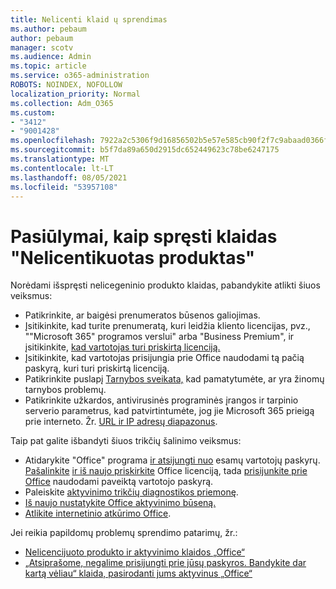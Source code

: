 ```yaml
---
title: Nelicenti klaid ų sprendimas
ms.author: pebaum
author: pebaum
manager: scotv
ms.audience: Admin
ms.topic: article
ms.service: o365-administration
ROBOTS: NOINDEX, NOFOLLOW
localization_priority: Normal
ms.collection: Adm_O365
ms.custom:
- "3412"
- "9001428"
ms.openlocfilehash: 7922a2c5306f9d16856502b5e57e585cb90f2f7c9abaad0366f72ed46de786d5
ms.sourcegitcommit: b5f7da89a650d2915dc652449623c78be6247175
ms.translationtype: MT
ms.contentlocale: lt-LT
ms.lasthandoff: 08/05/2021
ms.locfileid: "53957108"
---
```

# <a name="suggestions-for-solving-unlicensed-product-errors"></a>Pasiūlymai, kaip spręsti klaidas "Nelicentikuotas produktas"

Norėdami išspręsti nelicegeninio produkto klaidas, pabandykite atlikti šiuos veiksmus:

- Patikrinkite, ar baigėsi prenumeratos būsenos galiojimas.
- Įsitikinkite, kad turite prenumeratą, kuri leidžia kliento licencijas, pvz., ""Microsoft 365" programos verslui" arba "Business Premium", ir įsitikinkite, [kad vartotojas turi priskirtą licenciją.](https://docs.microsoft.com/microsoft-365/admin/add-users/add-users) 
- Įsitikinkite, kad vartotojas prisijungia prie Office naudodami tą pačią paskyrą, kuri turi priskirtą licenciją.
- Patikrinkite puslapį [Tarnybos sveikata,](https://docs.microsoft.com/office365/enterprise/view-service-health) kad pamatytumėte, ar yra žinomų tarnybos problemų.
- Patikrinkite užkardos, antivirusinės programinės įrangos ir tarpinio serverio parametrus, kad patvirtintumėte, jog jie Microsoft 365 prieigą prie interneto. Žr. [URL ir IP adresų diapazonus](https://docs.microsoft.com/office365/enterprise/urls-and-ip-address-ranges).

Taip pat galite išbandyti šiuos trikčių šalinimo veiksmus: 

- Atidarykite "Office" programa [ir atsijungti nuo](https://support.office.com/article/5a20dc11-47e9-4b6f-945d-478cb6d92071) esamų vartotojų paskyrų. [Pašalinkite](https://docs.microsoft.com/microsoft-365/admin/manage/remove-licenses-from-users) [ir iš naujo priskirkite](https://docs.microsoft.com/microsoft-365/admin/manage/assign-licenses-to-users) Office licenciją, tada [prisijunkite prie Office](https://support.office.com/article/628ea040-f265-49de-b986-be09c3ebf8a9) naudodami paveiktą vartotojo paskyrą.
- Paleiskite [aktyvinimo trikčių diagnostikos priemonę](https://aka.ms/SARA-OfficeActivation-Alchemy).
- [Iš naujo nustatykite Office aktyvinimo būseną.](https://docs.microsoft.com/office365/troubleshoot/activation/reset-office-365-proplus-activation-state) 
- [Atlikite internetinio atkūrimo Office](https://support.office.com/Article/7821d4b6-7c1d-4205-aa0e-a6b40c5bb88b).

Jei reikia papildomų problemų sprendimo patarimų, žr.: 

- [Nelicencijuoto produkto ir aktyvinimo klaidos „Office“](https://support.office.com/Article/0d23d3c0-c19c-4b2f-9845-5344fedc4380)
- [„Atsiprašome, negalime prisijungti prie jūsų paskyros. Bandykite dar kartą vėliau“ klaida, pasirodanti jums aktyvinus „Office“](https://docs.microsoft.com/office/troubleshoot/activation-installation/issue-when-activate-office-from-office-365)